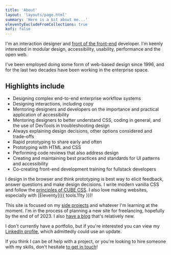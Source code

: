 ```yaml
---
title: 'About'
layout: 'layouts/page.html'
summary: 'Here is a bit about me...'
eleventyExcludeFromCollections: true
kofi: false
---
```

I'm an interaction designer and [front of the front-end](https://bradfrost.com/blog/post/front-of-the-front-end-and-back-of-the-front-end-web-development/) developer. I'm keenly interested in modular design, accessibility, usability, performance and the open web.

I've been employed doing some form of web-based design since 1996, and for the last two decades have been working in the enterprise space.

## Highlights include
* Designing complex end-to-end enterprise workflow systems
* Designing interactions, including copy
* Mentoring designers and developers on the importance and practical application of accessibility
* Mentoring designers to better understand CSS, coding in general, and the use of DevTools in troubleshooting design
* Always explaining design decisions, other options considered and trade-offs
* Rapid prototyping to share early and often
* Prototyping with HTML and CSS 
* Performing code reviews that also address design
* Creating and maintaining best practices and standards for UI patterns and accessibility
* Co-creating front-end development training for fullstack developers

I design in the browser and think prototyping is best way to elicit feedback, answer questions and make design decisions. I write modern vanilla CSS and follow the [principles of CUBE CSS](https://cube.fyi/principles.html). I also love making websites, especially with [Eleventy]({{ tools.11ty }})!

This site is focused on my [side projects](/projects) and whatever I'm learning at the moment. I'm in the process of planning a new site for freelancing, hopefully by the end of of 2023. I also  [have a blog](https://danabyerly-junkdrawer.website/) that's relatively new.

I don't currently have a portfolio, but if you're interested you can view my [LinkedIn profile](https://www.linkedin.com/in/danabyerly/), which admittedly could use an update.

If you think I can be of help with a project, or you're looking to hire someone with my skills, don't hesitate [to get in touch](/contact/)!
